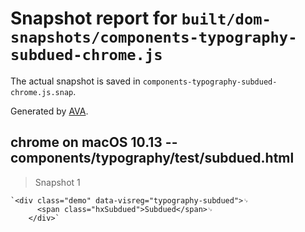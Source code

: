 # Snapshot report for `built/dom-snapshots/components-typography-subdued-chrome.js`

The actual snapshot is saved in `components-typography-subdued-chrome.js.snap`.

Generated by [AVA](https://ava.li).

## chrome on macOS 10.13 -- components/typography/test/subdued.html

> Snapshot 1

    `<div class="demo" data-visreg="typography-subdued">␊
          <span class="hxSubdued">Subdued</span>␊
        </div>`
